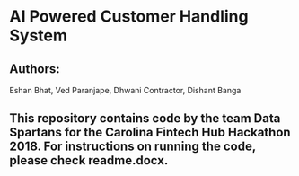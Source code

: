 # AI Powered Customer Handling System
## Authors:
Eshan Bhat,
Ved Paranjape,
Dhwani Contractor,
Dishant Banga
## This repository contains code by the team Data Spartans for the Carolina Fintech Hub Hackathon 2018. For instructions on running the code, please check readme.docx.


